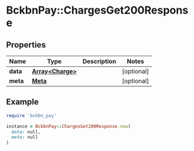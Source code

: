 # BckbnPay::ChargesGet200Response

## Properties

| Name | Type | Description | Notes |
| ---- | ---- | ----------- | ----- |
| **data** | [**Array&lt;Charge&gt;**](Charge.md) |  | [optional] |
| **meta** | [**Meta**](Meta.md) |  | [optional] |

## Example

```ruby
require 'bckbn_pay'

instance = BckbnPay::ChargesGet200Response.new(
  data: null,
  meta: null
)
```

